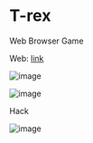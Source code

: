 # T-rex
Web Browser Game

 Web: [link](http://t-rex-game.4fan.cz)

![image](https://user-images.githubusercontent.com/83760097/222571591-b93bebd5-23b8-4a21-ba71-e8054e1f06af.png)

![image](https://user-images.githubusercontent.com/83760097/222571444-df90dede-bac0-4340-8e0e-9b4e37486f2a.png)

Hack

![image](https://user-images.githubusercontent.com/83760097/222743469-1ea0a713-9e11-48e2-8e8c-b3e12bb2f8a9.png)
